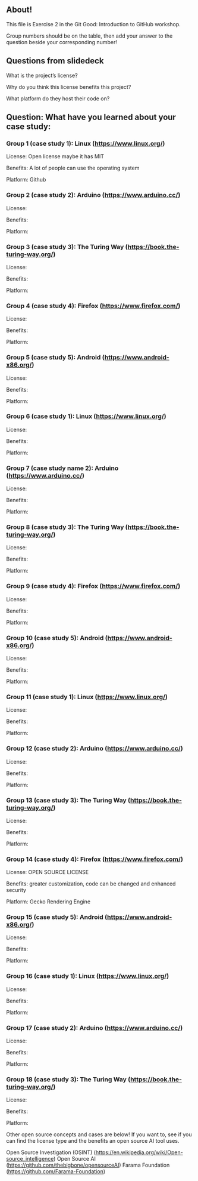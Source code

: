 ## About!
This file is Exercise 2 in the Git Good: Introduction to GitHub workshop. 

Group numbers should be on the table, then add your answer to the question beside your corresponding number!

## Questions from slidedeck
What is the project’s license?

Why do you think this license benefits this project?

What platform do they host their code on?

## Question: What have you learned about your case study:

### Group 1 (case study 1): Linux (https://www.linux.org/)
License: Open license maybe it has MIT

Benefits: A lot of people can use the operating system

Platform: Github

### Group 2 (case study 2): Arduino (https://www.arduino.cc/)
License:

Benefits:

Platform:

### Group 3 (case study 3): The Turing Way (https://book.the-turing-way.org/)
License:

Benefits:

Platform:

### Group 4 (case study 4): Firefox (https://www.firefox.com/)
License:

Benefits:

Platform:

### Group 5 (case study 5): Android (https://www.android-x86.org/)

License:

Benefits:

Platform:
### Group 6 (case study 1): Linux (https://www.linux.org/)

License:

Benefits:

Platform:


### Group 7 (case study name 2): Arduino (https://www.arduino.cc/)

License:

Benefits:

Platform:
### Group 8 (case study 3): The Turing Way (https://book.the-turing-way.org/)

License:

Benefits:

Platform:
### Group 9 (case study 4): Firefox (https://www.firefox.com/)

License:

Benefits:

Platform:
### Group 10 (case study 5): Android (https://www.android-x86.org/)

License:

Benefits:

Platform:
### Group 11 (case study 1): Linux (https://www.linux.org/)

License:

Benefits:

Platform:
### Group 12 (case study 2): Arduino (https://www.arduino.cc/)

License:

Benefits:

Platform:
### Group 13 (case study 3): The Turing Way (https://book.the-turing-way.org/)

License:

Benefits:

Platform:
### Group 14 (case study 4): Firefox (https://www.firefox.com/)

License: OPEN SOURCE LICENSE 

Benefits: greater customization, code can be changed and enhanced security

Platform: Gecko Rendering Engine 
### Group 15 (case study 5): Android (https://www.android-x86.org/)
License:

Benefits:

Platform:
### Group 16 (case study 1): Linux (https://www.linux.org/)

License:

Benefits:

Platform:
### Group 17 (case study 2): Arduino (https://www.arduino.cc/)

License:

Benefits:

Platform:

### Group 18 (case study 3): The Turing Way (https://book.the-turing-way.org/)
License:

Benefits:

Platform:

Other open source concepts and cases are below! If you want to, see if you can find the license type and the benefits an open source AI tool uses.

Open Source Investigation (OSINT) (https://en.wikipedia.org/wiki/Open-source_intelligence) Open Source AI (https://github.com/thebigbone/opensourceAI) Farama Foundation (https://github.com/Farama-Foundation)
